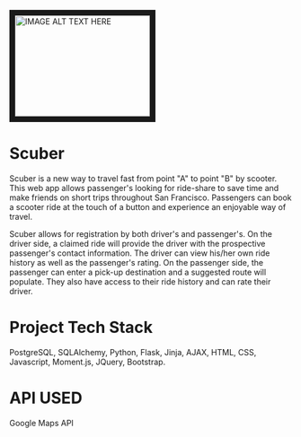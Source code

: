 

<a href="http://www.youtube.com/watch?feature=player_embedded&v=YOUTUBE_VIDEO_ID_HERE
" target="_blank"><img src="http://img.youtube.com/vi/YOUTUBE_VIDEO_ID_HERE/0.jpg" 
alt="IMAGE ALT TEXT HERE" width="240" height="180" border="10" /></a>

# Scuber

Scuber is a new way to travel fast from point "A" to point "B" by scooter. This web app allows passenger's looking for ride-share to save time and make friends on short trips throughout San Francisco.  Passengers can book a scooter ride at the touch of a button and experience an enjoyable way of travel. 

Scuber allows for registration by both driver's and passenger's. On the driver side, a claimed ride will provide the driver with the prospective passenger's contact information. The driver can view his/her own ride history as well as the passenger's rating. 
On the passenger side, the passenger can enter a pick-up destination and a suggested route will populate. They also have access to their ride history and can rate their driver.

# Project Tech Stack
PostgreSQL, SQLAlchemy, Python, Flask, Jinja, AJAX, HTML, CSS, Javascript, Moment.js, JQuery, Bootstrap.

# API USED
Google Maps API
